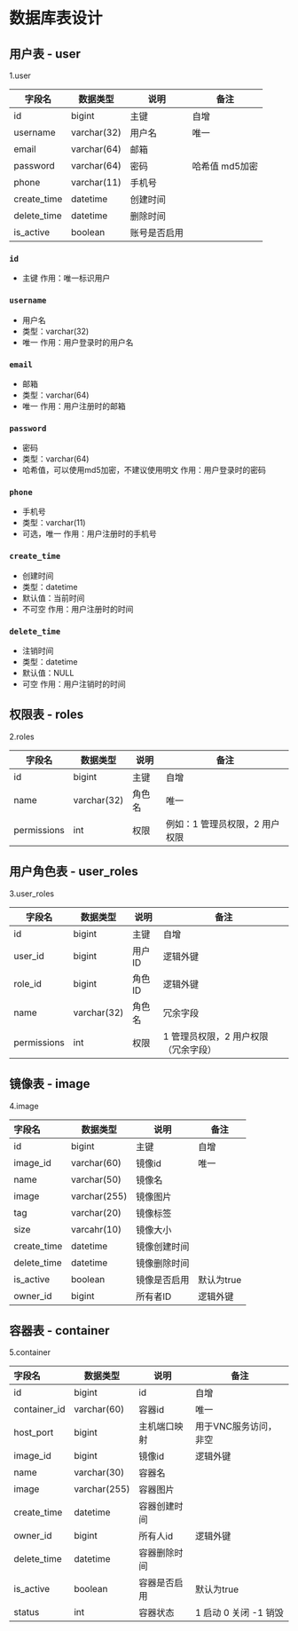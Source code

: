 # 数据库表设计
## 用户表 - user
1.user

| 字段名         | 数据类型        | 说明     | 备注        |
|-------------|-------------|--------|-----------|
| id          | bigint      | 主键     | 自增        |
| username    | varchar(32) | 用户名    | 唯一        |
| email       | varchar(64) | 邮箱     |           |
| password    | varchar(64) | 密码     | 哈希值 md5加密 |
| phone       | varchar(11) | 手机号    |           |
| create_time | datetime    | 创建时间   |           |
| delete_time | datetime    | 删除时间   |           |
| is_active   | boolean     | 账号是否启用 |           |

### `id`
- 主键
作用：唯一标识用户

### `username`

- 用户名
- 类型：varchar(32)
- 唯一
作用：用户登录时的用户名

### `email`

- 邮箱
- 类型：varchar(64)
- 唯一
作用：用户注册时的邮箱

### `password`

- 密码
- 类型：varchar(64)
- 哈希值，可以使用md5加密，不建议使用明文
作用：用户登录时的密码

### `phone`

- 手机号
- 类型：varchar(11)
- 可选，唯一
作用：用户注册时的手机号

### `create_time`

- 创建时间
- 类型：datetime
- 默认值：当前时间
- 不可空
作用：用户注册时的时间

### `delete_time`

- 注销时间
- 类型：datetime
- 默认值：NULL
- 可空
作用：用户注销时的时间
## 权限表 - roles
2.roles

| 字段名      | 数据类型    | 说明   | 备注          |
| ----------- | ----------- | ------ | ------------- |
| id          | bigint      | 主键   | 自增          |
| name        | varchar(32) | 角色名 | 唯一          |
| permissions | int      | 权限   | 例如：1 管理员权限，2 用户权限 |

## 用户角色表 - user_roles
3.user_roles

| 字段名     | 数据类型 | 说明   | 备注                   |
|---------| -------- |------|----------------------|
| id      | bigint   | 主键   | 自增                   |
| user_id | bigint   | 用户ID | 逻辑外键                 |
| role_id | bigint   | 角色ID | 逻辑外键                 |
| name        | varchar(32) | 角色名 | 冗余字段                 |
| permissions | int      | 权限   | 1 管理员权限，2 用户权限（冗余字段） |

## 镜像表 - image
4.image

| 字段名         | 数据类型         | 说明     | 备注      |
|:------------|--------------|--------|---------|
| id          | bigint       | 主键     | 自增      |
| image_id    | varchar(60)  | 镜像id   | 唯一      |
| name        | varchar(50)  | 镜像名    |         |
| image       | varchar(255) | 镜像图片   |         |
| tag         | varchar(20)  | 镜像标签   |         |
| size        | varcahr(10)  | 镜像大小   |         |
| create_time | datetime     | 镜像创建时间 |         |
| delete_time | datetime     | 镜像删除时间 |         |
| is_active   | boolean      | 镜像是否启用 | 默认为true |
| owner_id    | bigint       | 所有者ID  | 逻辑外键    |


## 容器表 - container
5.container

| 字段名              | 数据类型         | 说明       | 备注              |
|:-----------------|--------------|----------|-----------------|
| id               | bigint       | id       | 自增              |
| container_id     | varchar(60)  | 容器id     | 唯一              |
| host_port        | bigint       | 主机端口映射   | 用于VNC服务访问，非空    |
| image_id         | bigint       | 镜像id     | 逻辑外键            |
| name             | varchar(30)  | 容器名      |                 |
| image            | varchar(255) | 容器图片     |                 |
| create_time      | datetime     | 容器创建时间   |                 |
| owner_id         | bigint       | 所有人id    | 逻辑外键            |
| delete_time      | datetime     | 容器删除时间   |                 |
| is_active        | boolean      | 容器是否启用   | 默认为true         |
| status           | int          | 容器状态     | 1 启动 0 关闭 -1 销毁 |